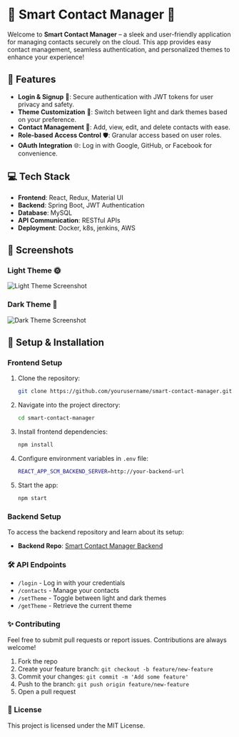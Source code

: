 # 🌟 Smart Contact Manager 🌟

Welcome to **Smart Contact Manager** – a sleek and user-friendly application for managing contacts securely on the cloud. This app provides easy contact management, seamless authentication, and personalized themes to enhance your experience!

## 🚀 Features

- **Login & Signup** 🔐: Secure authentication with JWT tokens for user privacy and safety.
- **Theme Customization** 🎨: Switch between light and dark themes based on your preference.
- **Contact Management** 📇: Add, view, edit, and delete contacts with ease.
- **Role-based Access Control** 🛡️: Granular access based on user roles.
- **OAuth Integration** 🌐: Log in with Google, GitHub, or Facebook for convenience.

## 💻 Tech Stack

- **Frontend**: React, Redux, Material UI
- **Backend**: Spring Boot, JWT Authentication
- **Database**: MySQL
- **API Communication**: RESTful APIs
- **Deployment**: Docker, k8s, jenkins, AWS

## 📸 Screenshots

### Light Theme 🌞
![Light Theme Screenshot](path/to/light-theme-screenshot.png)

### Dark Theme 🌙
![Dark Theme Screenshot](path/to/dark-theme-screenshot.png)

## 🔧 Setup & Installation

### Frontend Setup

1. Clone the repository:
   ```bash
   git clone https://github.com/yourusername/smart-contact-manager.git
   ```
2. Navigate into the project directory:
   ```bash
   cd smart-contact-manager
   ```
3. Install frontend dependencies:
   ```bash
   npm install
   ```
4. Configure environment variables in `.env` file:
   ```bash
   REACT_APP_SCM_BACKEND_SERVER=http://your-backend-url
   ```
4. Start the app:
   ```bash
   npm start
   ```

### Backend Setup

To access the backend repository and learn about its setup:

- **Backend Repo**: [Smart Contact Manager Backend](https://github.com/SuhagSundarSwain/Smart-Contact-Manager-Backend)

### 🛠️ API Endpoints

- `/login` - Log in with your credentials
- `/contacts` - Manage your contacts
- `/setTheme` - Toggle between light and dark themes
- `/getTheme` - Retrieve the current theme

### ✨ Contributing

Feel free to submit pull requests or report issues. Contributions are always welcome!

1. Fork the repo
2. Create your feature branch: `git checkout -b feature/new-feature`
3. Commit your changes: `git commit -m 'Add some feature'`
4. Push to the branch: `git push origin feature/new-feature`
5. Open a pull request

### 📄 License

This project is licensed under the MIT License.
